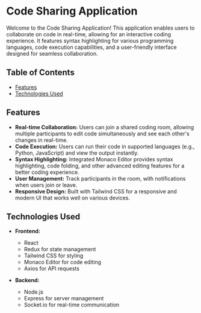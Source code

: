 # Code Sharing Application

Welcome to the Code Sharing Application! This application enables users to collaborate on code in real-time, allowing for an interactive coding experience. It features syntax highlighting for various programming languages, code execution capabilities, and a user-friendly interface designed for seamless collaboration.

## Table of Contents

- [Features](#features)
- [Technologies Used](#technologies-used)

## Features

- **Real-time Collaboration:** Users can join a shared coding room, allowing multiple participants to edit code simultaneously and see each other's changes in real-time.
- **Code Execution:** Users can run their code in supported languages (e.g., Python, JavaScript) and view the output instantly.
- **Syntax Highlighting:** Integrated Monaco Editor provides syntax highlighting, code folding, and other advanced editing features for a better coding experience.
- **User Management:** Track participants in the room, with notifications when users join or leave.
- **Responsive Design:** Built with Tailwind CSS for a responsive and modern UI that works well on various devices.

## Technologies Used

- **Frontend:**
  - React
  - Redux for state management
  - Tailwind CSS for styling
  - Monaco Editor for code editing
  - Axios for API requests

- **Backend:**
  - Node.js
  - Express for server management
  - Socket.io for real-time communication
